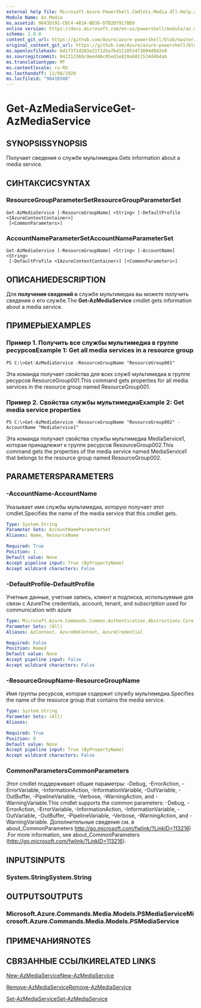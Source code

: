 ```yaml
---
external help file: Microsoft.Azure.PowerShell.Cmdlets.Media.dll-Help.xml
Module Name: Az.Media
ms.assetid: 9843D191-CBC4-481A-BD36-D7B2D7917BD9
online version: https://docs.microsoft.com/en-us/powershell/module/az.media/get-azmediaservice
schema: 2.0.0
content_git_url: https://github.com/Azure/azure-powershell/blob/master/src/Media/Media/help/Get-AzMediaService.md
original_content_git_url: https://github.com/Azure/azure-powershell/blob/master/src/Media/Media/help/Get-AzMediaService.md
ms.openlocfilehash: bd1f3f2d202e21f12ba7bd111853473094d042e0
ms.sourcegitcommit: 04221336bc9eed46c05ed1e828a6811534d4b4ab
ms.translationtype: MT
ms.contentlocale: ru-RU
ms.lasthandoff: 12/08/2020
ms.locfileid: "98410348"
---
```

# <span data-ttu-id="c2c42-101">Get-AzMediaService</span><span class="sxs-lookup"><span data-stu-id="c2c42-101">Get-AzMediaService</span></span>

## <span data-ttu-id="c2c42-102">SYNOPSIS</span><span class="sxs-lookup"><span data-stu-id="c2c42-102">SYNOPSIS</span></span>
<span data-ttu-id="c2c42-103">Получает сведения о службе мультимедиа.</span><span class="sxs-lookup"><span data-stu-id="c2c42-103">Gets information about a media service.</span></span>

## <span data-ttu-id="c2c42-104">СИНТАКСИС</span><span class="sxs-lookup"><span data-stu-id="c2c42-104">SYNTAX</span></span>

### <span data-ttu-id="c2c42-105">ResourceGroupParameterSet</span><span class="sxs-lookup"><span data-stu-id="c2c42-105">ResourceGroupParameterSet</span></span>
```
Get-AzMediaService [-ResourceGroupName] <String> [-DefaultProfile <IAzureContextContainer>]
 [<CommonParameters>]
```

### <span data-ttu-id="c2c42-106">AccountNameParameterSet</span><span class="sxs-lookup"><span data-stu-id="c2c42-106">AccountNameParameterSet</span></span>
```
Get-AzMediaService [-ResourceGroupName] <String> [-AccountName] <String>
 [-DefaultProfile <IAzureContextContainer>] [<CommonParameters>]
```

## <span data-ttu-id="c2c42-107">ОПИСАНИЕ</span><span class="sxs-lookup"><span data-stu-id="c2c42-107">DESCRIPTION</span></span>
<span data-ttu-id="c2c42-108">Для **получения сведений о** службе мультимедиа вы можете получить сведения о его службе.</span><span class="sxs-lookup"><span data-stu-id="c2c42-108">The **Get-AzMediaService** cmdlet gets information about a media service.</span></span>

## <span data-ttu-id="c2c42-109">ПРИМЕРЫ</span><span class="sxs-lookup"><span data-stu-id="c2c42-109">EXAMPLES</span></span>

### <span data-ttu-id="c2c42-110">Пример 1. Получить все службы мультимедиа в группе ресурсов</span><span class="sxs-lookup"><span data-stu-id="c2c42-110">Example 1: Get all media services in a resource group</span></span>
```
PS C:\>Get-AzMediaService -ResourceGroupName "ResourceGroup001"
```

<span data-ttu-id="c2c42-111">Эта команда получает свойства для всех служб мультимедиа в группе ресурсов ResourceGroup001.</span><span class="sxs-lookup"><span data-stu-id="c2c42-111">This command gets properties for all media services in the resource group named ResourceGroup001.</span></span>

### <span data-ttu-id="c2c42-112">Пример 2. Свойства службы мультимедиа</span><span class="sxs-lookup"><span data-stu-id="c2c42-112">Example 2: Get media service properties</span></span>
```
PS C:\>Get-AzMediaService -ResourceGroupName "ResourceGroup002" -AccountName "MediaService1"
```

<span data-ttu-id="c2c42-113">Эта команда получает свойства службы мультимедиа MediaService1, которая принадлежит к группе ресурсов ResourceGroup002.</span><span class="sxs-lookup"><span data-stu-id="c2c42-113">This command gets the properties of the media service named MediaService1 that belongs to the resource group named ResourceGroup002.</span></span>

## <span data-ttu-id="c2c42-114">PARAMETERS</span><span class="sxs-lookup"><span data-stu-id="c2c42-114">PARAMETERS</span></span>

### <span data-ttu-id="c2c42-115">-AccountName</span><span class="sxs-lookup"><span data-stu-id="c2c42-115">-AccountName</span></span>
<span data-ttu-id="c2c42-116">Указывает имя службы мультимедиа, которую получает этот cmdlet.</span><span class="sxs-lookup"><span data-stu-id="c2c42-116">Specifies the name of the media service that this cmdlet gets.</span></span>

```yaml
Type: System.String
Parameter Sets: AccountNameParameterSet
Aliases: Name, ResourceName

Required: True
Position: 1
Default value: None
Accept pipeline input: True (ByPropertyName)
Accept wildcard characters: False
```

### <span data-ttu-id="c2c42-117">-DefaultProfile</span><span class="sxs-lookup"><span data-stu-id="c2c42-117">-DefaultProfile</span></span>
<span data-ttu-id="c2c42-118">Учетные данные, учетная запись, клиент и подписка, используемые для связи с Azure</span><span class="sxs-lookup"><span data-stu-id="c2c42-118">The credentials, account, tenant, and subscription used for communication with azure</span></span>

```yaml
Type: Microsoft.Azure.Commands.Common.Authentication.Abstractions.Core.IAzureContextContainer
Parameter Sets: (All)
Aliases: AzContext, AzureRmContext, AzureCredential

Required: False
Position: Named
Default value: None
Accept pipeline input: False
Accept wildcard characters: False
```

### <span data-ttu-id="c2c42-119">-ResourceGroupName</span><span class="sxs-lookup"><span data-stu-id="c2c42-119">-ResourceGroupName</span></span>
<span data-ttu-id="c2c42-120">Имя группы ресурсов, которая содержит службу мультимедиа.</span><span class="sxs-lookup"><span data-stu-id="c2c42-120">Specifies the name of the resource group that contains the media service.</span></span>

```yaml
Type: System.String
Parameter Sets: (All)
Aliases:

Required: True
Position: 0
Default value: None
Accept pipeline input: True (ByPropertyName)
Accept wildcard characters: False
```

### <span data-ttu-id="c2c42-121">CommonParameters</span><span class="sxs-lookup"><span data-stu-id="c2c42-121">CommonParameters</span></span>
<span data-ttu-id="c2c42-122">Этот cmdlet поддерживает общие параметры: -Debug, -ErrorAction, -ErrorVariable, -InformationAction, -InformationVariable, -OutVariable, -OutBuffer, -PipelineVariable, -Verbose, -WarningAction, and -WarningVariable.</span><span class="sxs-lookup"><span data-stu-id="c2c42-122">This cmdlet supports the common parameters: -Debug, -ErrorAction, -ErrorVariable, -InformationAction, -InformationVariable, -OutVariable, -OutBuffer, -PipelineVariable, -Verbose, -WarningAction, and -WarningVariable.</span></span> <span data-ttu-id="c2c42-123">Дополнительные сведения см. в about_CommonParameters http://go.microsoft.com/fwlink/?LinkID=113216) .</span><span class="sxs-lookup"><span data-stu-id="c2c42-123">For more information, see about_CommonParameters (http://go.microsoft.com/fwlink/?LinkID=113216).</span></span>

## <span data-ttu-id="c2c42-124">INPUTS</span><span class="sxs-lookup"><span data-stu-id="c2c42-124">INPUTS</span></span>

### <span data-ttu-id="c2c42-125">System.String</span><span class="sxs-lookup"><span data-stu-id="c2c42-125">System.String</span></span>

## <span data-ttu-id="c2c42-126">OUTPUTS</span><span class="sxs-lookup"><span data-stu-id="c2c42-126">OUTPUTS</span></span>

### <span data-ttu-id="c2c42-127">Microsoft.Azure.Commands.Media.Models.PSMediaService</span><span class="sxs-lookup"><span data-stu-id="c2c42-127">Microsoft.Azure.Commands.Media.Models.PSMediaService</span></span>

## <span data-ttu-id="c2c42-128">ПРИМЕЧАНИЯ</span><span class="sxs-lookup"><span data-stu-id="c2c42-128">NOTES</span></span>

## <span data-ttu-id="c2c42-129">СВЯЗАННЫЕ ССЫЛКИ</span><span class="sxs-lookup"><span data-stu-id="c2c42-129">RELATED LINKS</span></span>

[<span data-ttu-id="c2c42-130">New-AzMediaService</span><span class="sxs-lookup"><span data-stu-id="c2c42-130">New-AzMediaService</span></span>](./New-AzMediaService.md)

[<span data-ttu-id="c2c42-131">Remove-AzMediaService</span><span class="sxs-lookup"><span data-stu-id="c2c42-131">Remove-AzMediaService</span></span>](./Remove-AzMediaService.md)

[<span data-ttu-id="c2c42-132">Set-AzMediaService</span><span class="sxs-lookup"><span data-stu-id="c2c42-132">Set-AzMediaService</span></span>](./Set-AzMediaService.md)


